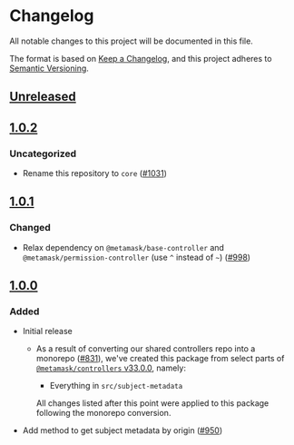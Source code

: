 # Changelog
All notable changes to this project will be documented in this file.

The format is based on [Keep a Changelog](https://keepachangelog.com/en/1.0.0/),
and this project adheres to [Semantic Versioning](https://semver.org/spec/v2.0.0.html).

## [Unreleased]

## [1.0.2]
### Uncategorized
- Rename this repository to `core` ([#1031](https://github.com/MetaMask/controllers/pull/1031))

## [1.0.1]
### Changed
- Relax dependency on `@metamask/base-controller` and `@metamask/permission-controller` (use `^` instead of `~`) ([#998](https://github.com/MetaMask/core/pull/998))

## [1.0.0]
### Added
- Initial release
  - As a result of converting our shared controllers repo into a monorepo ([#831](https://github.com/MetaMask/core/pull/831)), we've created this package from select parts of [`@metamask/controllers` v33.0.0](https://github.com/MetaMask/core/tree/v33.0.0), namely:
    - Everything in `src/subject-metadata`

    All changes listed after this point were applied to this package following the monorepo conversion.
- Add method to get subject metadata by origin ([#950](https://github.com/MetaMask/core/pull/950))

[Unreleased]: https://github.com/MetaMask/controllers/compare/@metamask/subject-metadata-controller@1.0.2...HEAD
[1.0.2]: https://github.com/MetaMask/controllers/compare/@metamask/subject-metadata-controller@1.0.1...@metamask/subject-metadata-controller@1.0.2
[1.0.1]: https://github.com/MetaMask/controllers/compare/@metamask/subject-metadata-controller@1.0.0...@metamask/subject-metadata-controller@1.0.1
[1.0.0]: https://github.com/MetaMask/controllers/releases/tag/@metamask/subject-metadata-controller@1.0.0
